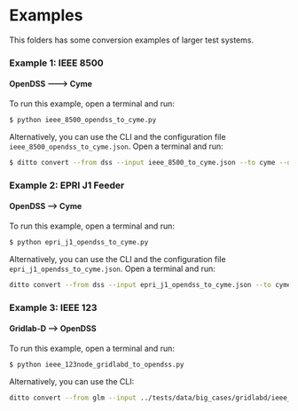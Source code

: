 # Examples

This folders has some conversion examples of larger test systems.

### Example 1: IEEE 8500

#### OpenDSS ---> Cyme

To run this example, open a terminal and run:

```bash
$ python ieee_8500_opendss_to_cyme.py
```

Alternatively, you can use the CLI and the configuration file ```ieee_8500_opendss_to_cyme.json```. Open a terminal and run:

```bash
$ ditto convert --from dss --input ieee_8500_to_cyme.json --to cyme --output .
```


### Example 2: EPRI J1 Feeder

#### OpenDSS —> Cyme

To run this example, open a terminal and run:

```bash
$ python epri_j1_opendss_to_cyme.py
```

Alternatively, you can use the CLI and the configuration file ```epri_j1_opendss_to_cyme.json```. Open a terminal and run:

```bash
ditto convert --from dss --input epri_j1_opendss_to_cyme.json --to cyme --output .
```

### Example 3: IEEE 123

#### Gridlab-D —> OpenDSS

To run this example, open a terminal and run:

```bash
$ python ieee_123node_gridlabd_to_opendss.py
```

Alternatively, you can use the CLI:

```bash
ditto convert --from glm --input ../tests/data/big_cases/gridlabd/ieee_123node/123_node.glm --to dss --output .
```

